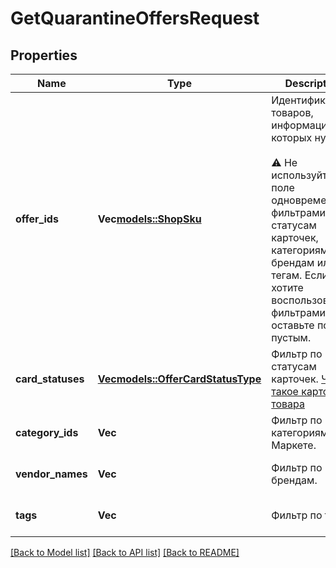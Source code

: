 # GetQuarantineOffersRequest

## Properties
Name | Type | Description | Notes
------------ | ------------- | ------------- | -------------
**offer_ids** | **Vec<models::ShopSku>** | Идентификаторы товаров, информация о которых нужна. <br><br> ⚠️ Не используйте это поле одновременно с фильтрами по статусам карточек, категориям, брендам или тегам. Если вы хотите воспользоваться фильтрами, оставьте поле пустым.  | [optional] [default to None]
**card_statuses** | [**Vec<models::OfferCardStatusType>**](OfferCardStatusType.md) | Фильтр по статусам карточек.  [Что такое карточка товара](https://yandex.ru/support/marketplace/assortment/content/index.html)  | [optional] [default to None]
**category_ids** | **Vec<i32>** | Фильтр по категориям на Маркете. | [optional] [default to None]
**vendor_names** | **Vec<String>** | Фильтр по брендам. | [optional] [default to None]
**tags** | **Vec<String>** | Фильтр по тегам. | [optional] [default to None]

[[Back to Model list]](../README.md#documentation-for-models) [[Back to API list]](../README.md#documentation-for-api-endpoints) [[Back to README]](../README.md)


